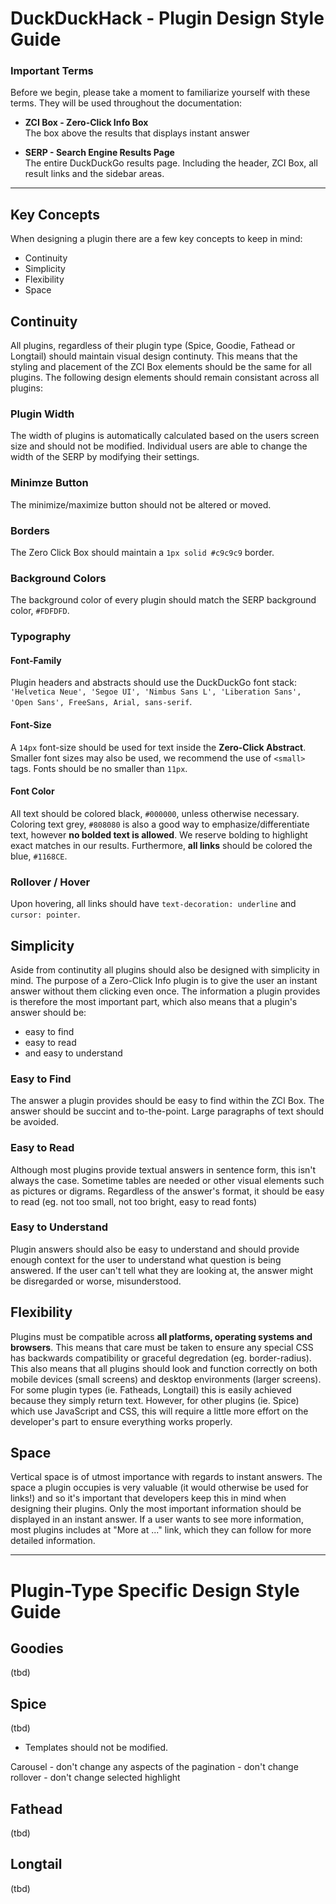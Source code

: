 # DuckDuckHack - Plugin Design Style Guide

### Important Terms
Before we begin, please take a moment to familiarize yourself with these terms. They will be used throughout the documentation:

* **ZCI Box - Zero-Click Info Box**  
    The box above the results that displays instant answer

* **SERP - Search Engine Results Page**  
    The entire DuckDuckGo results page. Including the header, ZCI Box, all result links and the sidebar areas.

---

## Key Concepts
When designing a plugin there are a few key concepts to keep in mind:

* Continuity
* Simplicity
* Flexibility
* Space

## Continuity
All plugins, regardless of their plugin type (Spice, Goodie, Fathead or Longtail) should maintain visual design continuty. This means that the styling and placement of the ZCI Box elements should be the same for all plugins. The following design elements should remain consistant across all plugins:

### Plugin Width
The width of plugins is automatically calculated based on the users screen size and should not be modified. Individual users are able to change the width of the SERP by modifying their settings.

### Minimze Button
The minimize/maximize button should not be altered or moved.

### Borders
The Zero Click Box should maintain a `1px solid #c9c9c9` border.

### Background Colors
The background color of every plugin should match the SERP background color, `#FDFDFD`.

### Typography

#### Font-Family
Plugin headers and abstracts should use the DuckDuckGo font stack: `'Helvetica Neue', 'Segoe UI', 'Nimbus Sans L', 'Liberation Sans', 'Open Sans', FreeSans, Arial, sans-serif`.

#### Font-Size
A `14px` font-size should be used for text inside the **Zero-Click Abstract**. Smaller font sizes may also be used, we recommend the use of `<small>` tags. Fonts should be no smaller than `11px`.

#### Font Color
All text should be colored black, `#000000`, unless otherwise necessary. Coloring text grey, `#808080` is also a good way to emphasize/differentiate text, however **no bolded text is allowed**. We reserve bolding to highlight exact matches in our results. Furthermore, **all links** should be colored the blue, `#1168CE`.

### Rollover / Hover
Upon hovering, all links should have `text-decoration: underline` and `cursor: pointer`.

## Simplicity
Aside from continutity all plugins should also be designed with simplicity in mind. The purpose of a Zero-Click Info plugin is to give the user an instant answer without them clicking even once. The information a plugin provides is therefore the most important part, which also means that a plugin's answer should be:
* easy to find
* easy to read
* and easy to understand

### Easy to Find
The answer a plugin provides should be easy to find within the ZCI Box. The answer should be succint and to-the-point. Large paragraphs of text should be avoided.

### Easy to Read
Although most plugins provide textual answers in sentence form, this isn't always the case. Sometime tables are needed or other visual elements such as pictures or digrams. Regardless of the answer's format, it should be easy to read (eg. not too small, not too bright, easy to read fonts)

### Easy to Understand
Plugin answers should also be easy to understand and should provide enough context for the user to understand what question is being answered. If the user can't tell what they are looking at, the answer might be disregarded or worse, misunderstood.

## Flexibility
Plugins must be compatible across **all platforms, operating systems and browsers**. This means that care must be taken to ensure any special CSS has backwards compatibility or graceful degredation (eg. border-radius). This also means that all plugins should look and function correctly on both mobile devices (small screens) and desktop environments (larger screens). For some plugin types (ie. Fatheads, Longtail) this is easily achieved because they simply return text. However, for other plugins (ie. Spice) which use JavaScript and CSS, this will require a little more effort on the developer's part to ensure everything works properly.

## Space
Vertical space is of utmost importance with regards to instant answers. The space a plugin occupies is very valuable (it would otherwise be used for links!) and so it's important that developers keep this in mind when designing their plugins. Only the most important information should be displayed in an instant answer. If a user wants to see more information, most plugins includes at "More at ..." link, which they can follow for more detailed information.

---

# Plugin-Type Specific Design Style Guide

## Goodies
(tbd)

## Spice
(tbd)
- Templates should not be modified.

Carousel
    -  don't change any aspects of the pagination
    -  don't change rollover
    -  don't change selected highlight


## Fathead
(tbd)

## Longtail
(tbd)
